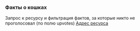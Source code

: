 <h3>Факты о кошках</h3>
<h7>Запрос к ресурсу и фильтрация фактов, за которые никто не проголосовал (по полю upvotes)</h7>
<h7><a href="https://raw.githubusercontent.com/netology-code/jd-homeworks/master/http/task1/cats">Адрес ресурса</a></h7>